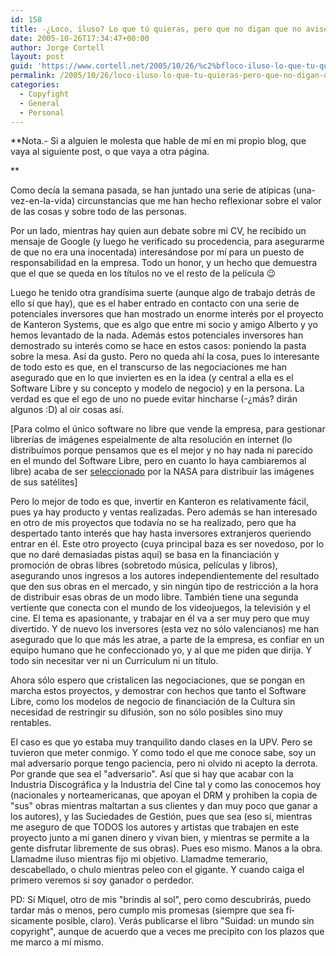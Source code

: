 ```yaml
---
id: 158
title: -¿Loco, iluso? Lo que tú quieras, pero que no digan que no avisé
date: 2005-10-26T17:34:47+00:00
author: Jorge Cortell
layout: post
guid: 'https://www.cortell.net/2005/10/26/%c2%bfloco-iluso-lo-que-tu-quieras-pero-que-no-digan-que-no-avise/'
permalink: /2005/10/26/loco-iluso-lo-que-tu-quieras-pero-que-no-digan-que-no-avise/
categories:
  - Copyfight
  - General
  - Personal
---
```

**Nota.- Si a alguien le molesta que hable de mí­ en mi propio blog, que vaya al siguiente post, o que vaya a otra página.
  
** 
  
Como decí­a la semana pasada, se han juntado una serie de atí­picas (una-vez-en-la-vida) circunstancias que me han hecho reflexionar sobre el valor de las cosas y sobre todo de las personas.

Por un lado, mientras hay quien aun debate sobre mi CV, he recibido un mensaje de Google (y luego he verificado su procedencia, para asegurarme de que no era una inocentada) interesándose por mí­ para un puesto de responsabilidad en la empresa. Todo un honor, y un hecho que demuestra que el que se queda en los tí­tulos no ve el resto de la pelí­cula 😉

Luego he tenido otra grandí­sima suerte (aunque algo de trabajo detrás de ello sí­ que hay), que es el haber entrado en contacto con una serie de potenciales inversores que han mostrado un enorme interés por el proyecto de Kanteron Systems, que es algo que entre mi socio y amigo Alberto y yo hemos levantado de la nada. Además estos potenciales inversores han demostrado su interés como se hace en estos casos: poniendo la pasta sobre la mesa. Así­ da gusto. Pero no queda ahí­ la cosa, pues lo interesante de todo esto es que, en el transcurso de las negociaciones me han asegurado que en lo que invierten es en la idea (y central a ella es el Software Libre y su concepto y modelo de negocio) y en la persona. La verdad es que el ego de uno no puede evitar hincharse (-¿más? dirán algunos :D) al oir cosas así­.

[Para colmo el único software no libre que vende la empresa, para gestionar librerí­as de imágenes espeialmente de alta resolución en internet (lo distribuí­mos porque pensamos que es el mejor y no hay nada ni parecido en el mundo del Software Libre, pero en cuanto lo haya cambiaremos al libre) acaba de ser [seleccionado](https://earthobservatory.nasa.gov/Newsroom/BlueMarble/) por la NASA para distribuir las imágenes de sus satélites]

Pero lo mejor de todo es que, invertir en Kanteron es relativamente fácil, pues ya hay producto y ventas realizadas. Pero además se han interesado en otro de mis proyectos que todaví­a no se ha realizado, pero que ha despertado tanto interés que hay hasta inversores extranjeros queriendo entrar en él. Este otro proyecto (cuya principal baza es ser novedoso, por lo que no daré demasiadas pistas aquí­) se basa en la financiación y promoción de obras libres (sobretodo música, pelí­culas y libros), asegurando unos ingresos a los autores independientemente del resultado que den sus obras en el mercado, y sin ningún tipo de restricción a la hora de distribuir esas obras de un modo libre. También tiene una segunda vertiente que conecta con el mundo de los videojuegos, la televisión y el cine. El tema es apasionante, y trabajar en él va a ser muy pero que muy divertido. Y de nuevo los inversores (esta vez no sólo valencianos) me han asegurado que lo que más les atrae, a parte de la empresa, es confiar en un equipo humano que he confeccionado yo, y al que me piden que dirija. Y todo sin necesitar ver ni un Currí­culum ni un tí­tulo.

Ahora sólo espero que cristalicen las negociaciones, que se pongan en marcha estos proyectos, y demostrar con hechos que tanto el Software Libre, como los modelos de negocio de financiación de la Cultura sin necesidad de restringir su difusión, son no sólo posibles sino muy rentables.

El caso es que yo estaba muy tranquilito dando clases en la UPV. Pero se tuvieron que meter conmigo. Y como todo el que me conoce sabe, soy un mal adversario porque tengo paciencia, pero ni olvido ni acepto la derrota. Por grande que sea el "adversario". Así­ que si hay que acabar con la Industria Discográfica y la Industria del Cine tal y como las conocemos hoy (nacionales y norteamericanas, que apoyan el DRM y prohiben la copia de "sus" obras mientras maltartan a sus clientes y dan muy poco que ganar a los autores), y las Suciedades de Gestión, pues que sea (eso sí­, mientras me aseguro de que TODOS los autores y artistas que trabajen en este proyecto junto a mí­ ganen dinero y vivan bien, y mientras se permite a la gente disfrutar libremente de sus obras). Pues eso mismo. Manos a la obra. Llamadme iluso mientras fijo mi objetivo. Llamadme temerario, descabellado, o chulo mientras peleo con el gigante. Y cuando caiga el primero veremos si soy ganador o perdedor.

PD: Sí­ Miquel, otro de mis "brindis al sol", pero como descubrirás, puedo tardar más o menos, pero cumplo mis promesas (siempre que sea fí­sicamente posible, claro). Verás publicarse el libro "Suidad: un mundo sin copyright", aunque de acuerdo que a veces me precipito con los plazos que me marco a mí­ mismo.
